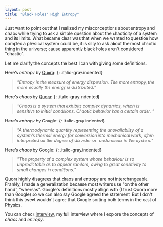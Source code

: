 ```yaml
---
layout: post
title: "Black Holes' High Entropy"
---
```


Just want to point out that I realized my misconceptions about entropy and chaos while trying to ask a simple question about the chaoticity of a system and its limits. What became clear was that when we wanted to question how complex a physical system could be, it is silly to ask about the most chaotic thing in the universe; cause apparently black holes aren't considered "chaotic".

Let me clarify the concepts the best I can with giving some definitions.

Here's *entropy* by [Quora][Quora]:
{: .italic-gray.indented}
> *"Entropy is the measure of energy dispersion. The more entropy, the more equally the energy is distributed."*

Here's *chaos* by [Quora][Quora]:
{: .italic-gray.indented}
> *"Chaos is a system that exhibits complex dynamics, which is sensitive to initial conditions. Chaotic behavior has a certain order. "*

Here's *entropy* by Google:
{: .italic-gray.indented}
> *"A thermodynamic quantity representing the unavailability of a system's thermal energy for conversion into mechanical work, often interpreted as the degree of disorder or randomness in the system."*

Here's *chaos* by Google:
{: .italic-gray.indented}
> *"The property of a complex system whose behaviour is so unpredictable as to appear random, owing to great sensitivity to small changes in conditions."*

Quora highly disagrees that chaos and entropy are not interchangeable. Frankly, I made a generalization because most writers use "on the other hand", "whereas". Google's definitions mostly allign with (I trust Quora more than Google) so we can also say Google agreed the statement. But I don't think this tweet wouldn't agree that Google sorting both terms in the cast of Physics.


You can check [interview][chatgpt], my full interview where I explore the concepts of *chaos* and *entropy*.



[Quora]: https://www.quora.com/What-is-the-difference-between-entropy-and-chaos
[chatgpt]: https://chat.openai.com/share/5447bd97-3859-4a34-afbd-04f514c741be